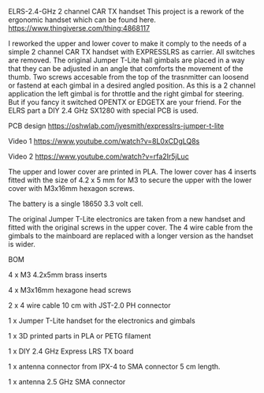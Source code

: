 ELRS-2.4-GHz 2 channel CAR TX handset
This project is a rework of the ergonomic handset which can be found here.
https://www.thingiverse.com/thing:4868117

I reworked the upper and lower cover to make it comply to the needs of a simple 2 channel CAR TX handset with EXPRESSLRS as carrier.
All switches are removed.
The original Jumper T-Lite hall gimbals are placed in a way that they can be adjusted in an angle that comforts the movement of the thumb.
Two screws accesable from the top of the trasnmitter can loosend or fastend at each gimbal in a desired angled position.
As this is a 2 channel application the left gimbal is for throttle and the right gimbal for steering.
But if you fancy it switched OPENTX or EDGETX are your friend.
For the ELRS part a DIY 2.4 GHz SX1280 with special PCB is used.

PCB design https://oshwlab.com/jyesmith/expresslrs-jumper-t-lite

Video 1 https://www.youtube.com/watch?v=8L0xCDgLQ8s

Video 2 https://www.youtube.com/watch?v=rfa2Ir5jLuc

The upper and lower cover are printed in PLA.
The lower cover has 4 inserts fitted with the size of 4.2 x 5 mm for M3 to secure the upper with the lower cover with M3x16mm hexagon screws.

The battery is a single 18650 3.3 volt cell.

The original Jumper T-Lite electronics are taken from a new handset and fitted with the original screws in the upper cover.
The 4 wire cable from the gimbals to the mainboard are replaced with a longer version as the handset is wider.

BOM

4 x M3 4.2x5mm brass inserts

4 x M3x16mm hexagone head screws

2 x 4 wire cable 10 cm with JST-2.0 PH connector

1 x Jumper T-Lite handset for the electronics and gimbals

1 x 3D printed parts in PLA or PETG filament

1 x DIY 2.4 GHz Express LRS TX board

1 x antenna connector from IPX-4 to SMA connector 5 cm length.

1 x antenna 2.5 GHz SMA connector
